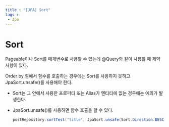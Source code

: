 ```yaml
---
title : "[JPA] Sort"
tags : 
 - Jpa
---
```




# Sort

Pageable이나 Sort를 매개변수로 사용할 수 있는데  @Query와 같이 사용할 때 제약 사항이 있다.

Order by 절에서 함수를 호출하는 경우에는 Sort를 사용하지 못하고 JpaSort.unsafe()를 사용해야 한다.

* Sort는 그 안에서 사용한 프로퍼티 또는 Alias가 엔티티에 없는 경우에는 예외가 발생한다.

* JpaSort.unsafe()를 사용하면 함수 호출을 할 수 있다.

  ```java
  postRepository.sortTest("title", JpaSort.unsafe(Sort.Direction.DESC, "LENGTH(title)"));
  ```

  
